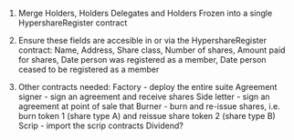 1. Merge Holders, Holders Delegates and Holders Frozen into a single HypershareRegister contract

2. Ensure these fields are accesible in or via the HypershareRegister contract: Name, Address, Share class, Number of shares, Amount paid for shares, Date person was registered as a member, Date person ceased to be registered as a member

3. Other contracts needed:
	Factory - deploy the entire suite
	Agreement signer - sign an agreement and receive shares
	Side letter - sign an agreement at point of sale that 
	Burner - burn and re-issue shares, i.e. burn token 1 (share type A) and reissue share token 2 (share type B)
	Scrip - import the scrip contracts
	Dividend? 